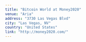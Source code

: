 ```yaml
---
title: "Bitcoin World at Money2020"
venue: "Aria"
address: "3730 Las Vegas Blvd"
city: "Las Vegas, NV"
country: "United States"
link: "http://money2020.com/"
---
```

